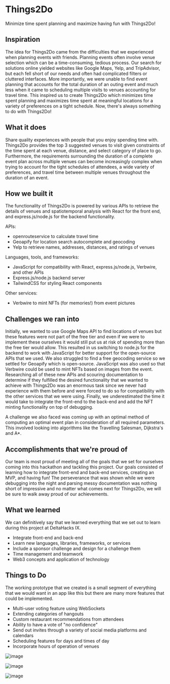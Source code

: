 # Things2Do
Minimize time spent planning and maximize having fun with Things2Do!

## Inspiration
The idea for Things2Do came from the difficulties that we experienced when planning events with friends. Planning events often involve venue selection which can be a time-consuming, tedious process. Our search for solutions online yielded websites like Google Maps, Yelp, and TripAdvisor, but each fell short of our needs and often had complicated filters or cluttered interfaces. More importantly, we were unable to find event planning that accounts for the total duration of an outing event and much less when it came to scheduling multiple visits to venues accounting for travel time. This inspired us to create Things2Do which minimizes time spent planning and maximizes time spent at meaningful locations for a variety of preferences on a tight schedule. Now, there's always something to do with Things2Do!

## What it does
Share quality experiences with people that you enjoy spending time with. Things2Do provides the top 3 suggested venues to visit given constraints of the time spent at each venue, distance, and select category of place to go. Furthermore, the requirements surrounding the duration of a complete event plan across multiple venues can become increasingly complex when trying to account for the tight schedules of attendees, a wide variety of preferences, and travel time between multiple venues throughout the duration of an event. 

## How we built it
The functionality of Things2Do is powered by various APIs to retrieve the details of venues and spatiotemporal analysis with React for the front end, and express.js/node.js for the backend functionality.

APIs:
- openrouteservice to calculate travel time
- Geoapify for location search autocomplete and geocoding
- Yelp to retrieve names, addresses, distances, and ratings of venues

Languages, tools, and frameworks:
- JavaScript for compatibility with React, express.js/node.js, Verbwire, and other APIs
- Express.js/node.js backend server
- TailwindCSS for styling React components

Other services:
- Verbwire to mint NFTs (for memories!) from event pictures

## Challenges we ran into
Initially, we wanted to use Google Maps API to find locations of venues but these features were not part of the free tier and even if we were to implement these ourselves it would still put us at risk of spending more than the free tier would allow. This resulted in us switching to node.js for the backend to work with JavaScript for better support for the open-source APIs that we used. We also struggled to find a free geocoding service so we settled for Geoapify which is open-source. JavaScript was also used so that Verbwire could be used to mint NFTs based on images from the event. Researching all of these new APIs and scouring documentation to determine if they fulfilled the desired functionality that we wanted to achieve with Things2Do was an enormous task since we never had experience with them before and were forced to do so for compatibility with the other services that we were using. Finally, we underestimated the time it would take to integrate the front-end to the back-end and add the NFT minting functionality on top of debugging. 

A challenge we also faced was coming up with an optimal method of computing an optimal event plan in consideration of all required parameters. This involved looking into algorithms like the Travelling Salesman, Dijkstra's and A*.   

## Accomplishments that we're proud of
Our team is most proud of meeting all of the goals that we set for ourselves coming into this hackathon and tackling this project. Our goals consisted of learning how to integrate front-end and back-end services, creating an MVP, and having fun! The perseverance that was shown while we were debugging into the night and parsing messy documentation was nothing short of impressive and no matter what comes next for Things2Do, we will be sure to walk away proud of our achievements.

## What we learned
We can definitively say that we learned everything that we set out to learn during this project at DeltaHacks IX.
- Integrate front-end and back-end
- Learn new languages, libraries, frameworks, or services
- Include a sponsor challenge and design for a challenge them
- Time management and teamwork
- Web3 concepts and application of technology

## Things to Do
The working prototype that we created is a small segment of everything that we would want in an app like this but there are many more features that could be implemented.
- Multi-user voting feature using WebSockets
- Extending categories of hangouts
- Custom restaurant recommendations from attendees
- Ability to have a vote of "no confidence"
- Send out invites through a variety of social media platforms and calendars
- Scheduling features for days and times of day
- Incorporate hours of operation of venues

![image](https://user-images.githubusercontent.com/46271636/212544238-73c8032c-66fe-40a3-a294-8a754161f42d.png)

![image](https://user-images.githubusercontent.com/46271636/212544261-2ec3318d-44dd-4ccf-b1c6-74583a6d6b2c.png)

![image](https://user-images.githubusercontent.com/46271636/212552274-7370af77-121c-4c53-8e4a-a519dd698df3.png)